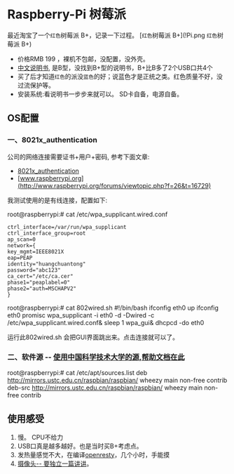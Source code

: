 Raspberry-Pi 树莓派
============

最近淘宝了一个`红色`树莓派 B+，记录一下过程。
[`红色`树莓派 B+](!Pi.png `红色`树莓派 B+)
- 价格RMB 199 ，裸机不包邮，没配置，没外壳。
- [中文说明书](Raspberry_Pi_B.pdf), 是B型，没找到B+型的说明书，B+比B多了2个USB口共4个
- 买了后才知道`红色`的派没`蓝色`的好；说蓝色才是正统之类。红色质量不好，没过流保护等。
- 安装系统:看说明书一步步来就可以。 SD卡自备，电源自备。


OS配置
-----

### 一、8021x_authentication
公司的网络连接需要证书+用户+密码, 参考下面文章:  

- [8021x_authentication](http://www.nowiressecurity.com/articles/configure_8021x_authentication_in_linux.htm)
- [www.raspberrypi.org](http://www.raspberrypi.org/forums/viewtopic.php?f=26&t=16729)

我测试使用的是有线连接，配置如下:

root@raspberrypi:# cat /etc/wpa_supplicant.wired.conf 

    ctrl_interface=/var/run/wpa_supplicant
    ctrl_interface_group=root
    ap_scan=0
    network={
    key_mgmt=IEEE8021X
    eap=PEAP
    identity="huangchuantong"
    password="abc123"
    ca_cert="/etc/ca.cer"
    phase1="peaplabel=0"
    phase2="auth=MSCHAPV2"
    }
    
root@raspberrypi:# cat 802wired.sh 
    #!/bin/bash
    ifconfig eth0 up
    ifconfig eth0 promisc
    wpa_supplicant -i eth0 -d -Dwired -c /etc/wpa_supplicant.wired.conf&
    sleep 1
    wpa_gui&
    dhcpcd -do eth0
    
运行此802wired.sh 会把GUI界面跳出来。点击连接就可以了。

### 二、软件源 --  [使用中国科学技术大学的源,帮助文档在此](https://lug.ustc.edu.cn/wiki/mirrors/help/raspbian)

root@raspberrypi:# cat /etc/apt/sources.list
    deb http://mirrors.ustc.edu.cn/raspbian/raspbian/ wheezy main non-free contrib
    deb-src http://mirrors.ustc.edu.cn/raspbian/raspbian/ wheezy main non-free contrib
    
使用感受
-----
1. 慢。 CPU不给力
2. USB口真是越多越好。也是当时买B+考虑点。
3. 发热量感觉不大，在编译[openresty](http://openresty.org/)，几个小时，手能摸
4. [摄像头-- 要独立一篇讲讲](Pi-WebCamare.md)。
